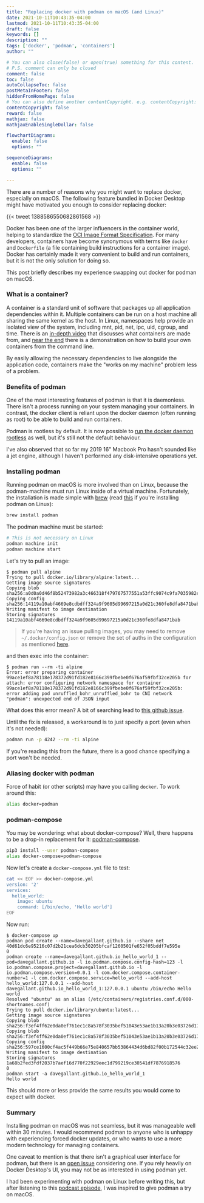```yaml
---
title: "Replacing docker with podman on macOS (and Linux)"
date: 2021-10-11T10:43:35-04:00
lastmod: 2021-10-11T10:43:35-04:00
draft: false
keywords: []
description: ""
tags: ['docker', 'podman', 'containers']
author: ""

# You can also close(false) or open(true) something for this content.
# P.S. comment can only be closed
comment: false
toc: false
autoCollapseToc: false
postMetaInFooter: false
hiddenFromHomePage: false
# You can also define another contentCopyright. e.g. contentCopyright: "This is another copyright."
contentCopyright: false
reward: false
mathjax: false
mathjaxEnableSingleDollar: false

flowchartDiagrams:
  enable: false
  options: ""

sequenceDiagrams:
  enable: false
  options: ""

---
```


<!--more-->


There are a number of reasons why you might want to replace docker, especially on macOS. The following feature bundled in Docker Desktop might have motivated you enough to consider replacing docker:

{{< tweet 1388586550682861568 >}}

Docker has been one of the larger influencers in the container world, helping to standardize the [OCI Image Format Specification](https://github.com/opencontainers/image-spec/blob/main/spec.md). For many developers, containers have become synonymous with terms like `docker` and `Dockerfile` (a file containing build instructions for a container image). Docker has certainly made it very convenient to build and run containers, but it is not the only solution for doing so.

This post briefly describes my experience swapping out docker for podman on macOS.

### What is a container?

A container is a standard unit of software that packages up all application dependencies within it. Multiple containers can be run on a host machine all sharing the same kernel as the host. In Linux, namespaces help provide an isolated view of the system, including mnt, pid, net, ipc, uid, cgroup, and time. There is an [in-depth video](https://www.youtube.com/watch?v=sK5i-N34im8) that discusses what containers are made from, and [near the end](https://youtu.be/sK5i-N34im8?t=2468) there is a demonstration on how to build your own containers from the command line.

By easily allowing the necessary dependencies to live alongside the application code, containers make the "works on my machine" problem less of a problem.

### Benefits of podman

One of the most interesting features of podman is that it is daemonless. There isn't a process running on your system managing your containers. In contrast, the docker client is reliant upon the docker daemon (often running as root) to be able to build and run containers.

Podman is rootless by default. It is now possible to [run the docker daemon rootless](https://docs.docker.com/engine/security/rootless/) as well, but it's still not the default behaviour.

I've also observed that so far my 2019 16" Macbook Pro hasn't sounded like a jet engine, although I haven't performed any disk-intensive operations yet.

### Installing podman

Running podman on macOS is more involved than on Linux, because the podman-machine must run Linux inside of a virtual machine. Fortunately, the installation is made simple with [brew](https://formulae.brew.sh/formula/podman) (read [this](https://podman.io/getting-started/installation#linux-distributions) if you're installing podman on Linux):

```sh
brew install podman
```

The podman machine must be started:

```sh
# This is not necessary on Linux
podman machine init
podman machine start
```

Let's try to pull an image:

```console
$ podman pull alpine
Trying to pull docker.io/library/alpine:latest...
Getting image source signatures
Copying blob sha256:a0d0a0d46f8b52473982a3c466318f479767577551a53ffc9074c9fa7035982e
Copying config sha256:14119a10abf4669e8cdbdff324a9f9605d99697215a0d21c360fe8dfa8471bab
Writing manifest to image destination
Storing signatures
14119a10abf4669e8cdbdff324a9f9605d99697215a0d21c360fe8dfa8471bab
````

> If you're having an issue pulling images, you may need to remove `~/.docker/config.json` or remove the set of auths in the configuration as mentioned [here](https://stackoverflow.com/a/69121873/1191286).

and then exec into the container:

```console
$ podman run --rm -ti alpine
Error: error preparing container 99ace1ef8a78118e178372d91fd182e8166c399fbebe0f676af59fbf32ce205b for attach: error configuring network namespace for container 99ace1ef8a78118e178372d91fd182e8166c399fbebe0f676af59fbf32ce205b: error adding pod unruffled_bohr_unruffled_bohr to CNI network "podman": unexpected end of JSON input
```

What does this error mean? A bit of searching lead to [this github issue](https://github.com/containers/podman/issues/11837).

Until the fix is released, a workaround is to just specify a port (even when it's not needed):

```sh
podman run -p 4242 --rm -ti alpine
```

If you're reading this from the future, there is a good chance specifying a port won't be needed.

### Aliasing docker with podman

Force of habit (or other scripts) may have you calling `docker`. To work around this:

```sh
alias docker=podman
```

### podman-compose

You may be wondering: what about docker-compose? Well, there happens to be a drop-in replacement for it: [podman-compose](https://github.com/containers/podman-compose).

```sh
pip3 install --user podman-compose
alias docker-compose=podman-compose
```

Now let's create a `docker-compose.yml` file to test:

```sh
cat << EOF >> docker-compose.yml
version: '2'
services:
  hello_world:
    image: ubuntu
    command: [/bin/echo, 'Hello world']
EOF
```

Now run:

```console
$ docker-compose up
podman pod create --name=davegallant.github.io --share net
40d61dc6e95216c07d2b21cea6dcb30205bfcaf1260501fe652f05bddf7e595e
0
podman create --name=davegallant.github.io_hello_world_1 --pod=davegallant.github.io -l io.podman.compose.config-hash=123 -l io.podman.compose.project=davegallant.github.io -l io.podman.compose.version=0.0.1 -l com.docker.compose.container-number=1 -l com.docker.compose.service=hello_world --add-host hello_world:127.0.0.1 --add-host davegallant.github.io_hello_world_1:127.0.0.1 ubuntu /bin/echo Hello world
Resolved "ubuntu" as an alias (/etc/containers/registries.conf.d/000-shortnames.conf)
Trying to pull docker.io/library/ubuntu:latest...
Getting image source signatures
Copying blob sha256:f3ef4ff62e0da0ef761ec1c8a578f3035bef51043e53ae1b13a20b3e03726d17
Copying blob sha256:f3ef4ff62e0da0ef761ec1c8a578f3035bef51043e53ae1b13a20b3e03726d17
Copying config sha256:597ce1600cf4ac5f449b66e75e840657bb53864434d6bd82f00b172544c32ee2
Writing manifest to image destination
Storing signatures
1a68b2fed3fdf2037b7aef16d770f22929eec1d799219ce30541df7876918576
0
podman start -a davegallant.github.io_hello_world_1
Hello world
```

This should more or less provide the same results you would come to expect with docker.

### Summary

Installing podman on macOS was not seamless, but it was manageable well within 30 minutes. I would recommend podman to anyone who is unhappy with experiencing forced docker updates, or who wants to use a more modern technology for managing containers.

One caveat to mention is that there isn't a graphical user interface for podman, but there is an [open issue](https://github.com/containers/podman/issues/11494) considering one. If you rely heavily on Docker Desktop's UI, you may not be as interested in using podman yet.

I had been experimenting with podman on Linux before writing this, but after listening to this [podcast episode](https://kubernetespodcast.com/episode/164-podman/), I was inspired to give podman a try on macOS.
